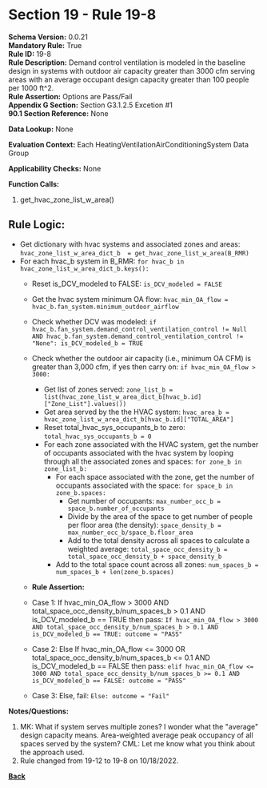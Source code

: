 # Section 19 - Rule 19-8        
**Schema Version:** 0.0.21  
**Mandatory Rule:** True  
**Rule ID:** 19-8         
**Rule Description:** Demand control ventilation is modeled in the baseline design in systems with outdoor air capacity greater than 3000 cfm serving areas with an average occupant design capacity greater than 100 people per 1000 ft^2.     
**Rule Assertion:** Options are Pass/Fail     
**Appendix G Section:** Section G3.1.2.5 Excetion #1      
**90.1 Section Reference:** None  

**Data Lookup:** None  

**Evaluation Context:** Each HeatingVentilationAirConditioningSystem Data Group  

**Applicability Checks:** None  

**Function Calls:**  
1. get_hvac_zone_list_w_area()  


## Rule Logic:  
- Get dictionary with hvac systems and associated zones and areas: `hvac_zone_list_w_area_dict_b  = get_hvac_zone_list_w_area(B_RMR)`  
- For each hvac_b system in B_RMR: `for hvac_b in hvac_zone_list_w_area_dict_b.keys():`  
    - Reset is_DCV_modeled to FALSE: `is_DCV_modeled = FALSE`  
    - Get the hvac system minimum OA flow: `hvac_min_OA_flow = hvac_b.fan_system.minimum_outdoor_airflow`  
    - Check whether DCV was modeled: `if hvac_b.fan_system.demand_control_ventilation_control != Null AND hvac_b.fan_system.demand_control_ventilation_control != "None": is_DCV_modeled_b = TRUE`  
    - Check whether the outdoor air capacity (i.e., minimum OA CFM) is greater than 3,000 cfm, if yes then carry on: `if hvac_min_OA_flow > 3000:`  
        - Get list of zones served: `zone_list_b = list(hvac_zone_list_w_area_dict_b[hvac_b.id]["Zone_List"].values())`  
        - Get area served by the the HVAC system: `hvac_area_b = hvac_zone_list_w_area_dict_b[hvac_b.id]["TOTAL_AREA"]`  
        - Reset total_hvac_sys_occupants_b to zero: `total_hvac_sys_occupants_b = 0`  
        - For each zone associated with the HVAC system, get the number of occupants associated with the hvac system by looping through all the associated zones and spaces: `for zone_b in zone_list_b:`         
            - For each space associated with the zone, get the number of occupants associated with the space: `for space_b in zone_b.spaces:`  
                - Get number of occupants: `max_number_occ_b = space_b.number_of_occupants`   
                - Divide by the area of the space to get number of people per floor area (the density): `space_density_b = max_number_occ_b/space_b.floor_area`
                - Add to the total density across all spaces to calculate a weighted average: `total_space_occ_density_b = total_space_occ_density_b + space_density_b`  
            - Add to the total space count across all zones: `num_spaces_b = num_spaces_b + len(zone_b.spaces)`  

    - **Rule Assertion:** 
    - Case 1: If hvac_min_OA_flow > 3000 AND total_space_occ_density_b/num_spaces_b > 0.1 AND is_DCV_modeled_b == TRUE then pass: `If hvac_min_OA_flow > 3000 AND total_space_occ_density_b/num_spaces_b > 0.1 AND is_DCV_modeled_b == TRUE: outcome = "PASS"`  
    - Case 2: Else If hvac_min_OA_flow <= 3000 OR total_space_occ_density_b/num_spaces_b <= 0.1 AND is_DCV_modeled_b == FALSE then pass: `elif hvac_min_OA_flow <= 3000 AND total_space_occ_density_b/num_spaces_b >= 0.1 AND is_DCV_modeled_b == FALSE: outcome = "PASS"`
    - Case 3: Else, fail: `Else: outcome = "Fail"`  


**Notes/Questions:**  
1. MK: What if system serves multiple zones? I wonder what the "average" design capacity means. Area-weighted average peak occupancy of all spaces served by the system? CML: Let me know what you think about the approach used.
2. Rule changed from 19-12 to 19-8 on 10/18/2022.

**[Back](_toc.md)**